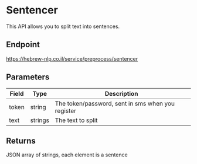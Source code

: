 # Sentencer

This API allows you to split text into sentences.

## Endpoint
https://hebrew-nlp.co.il/service/preprocess/sentencer

## Parameters
Field | Type | Description
------|------|-------------
token | string | The token/password, sent in sms when you register
text | strings | The text to split

## Returns
JSON array of strings, each element is a sentence
